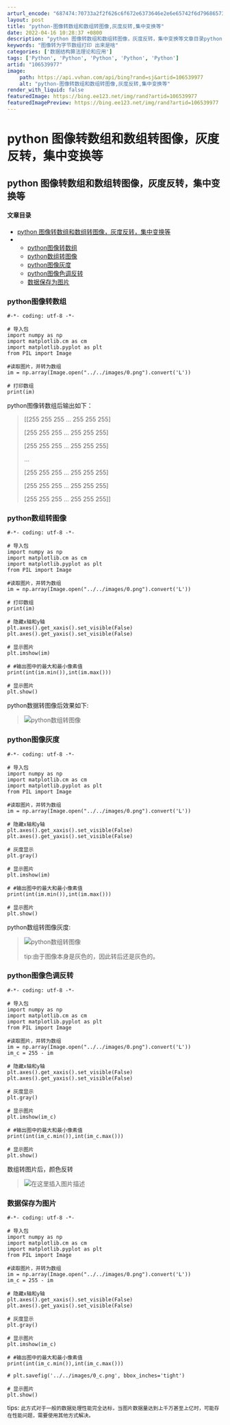 ```yaml
---
arturl_encode: "687474:70733a2f2f626c6f672e6373646e2e6e65742f6d796865732f:61727469636c652f64657461696c732f313036353339393737"
layout: post
title: "python-图像转数组和数组转图像,灰度反转,集中变换等"
date: 2022-04-16 10:28:37 +0800
description: "python 图像转数组和数组转图像，灰度反转，集中变换等文章目录python 图像转数组和数组转图"
keywords: "图像转为字节数组打印 出来是啥"
categories: ['数据结构算法理论和应用']
tags: ['Python', 'Python', 'Python', 'Python', 'Python']
artid: "106539977"
image:
    path: https://api.vvhan.com/api/bing?rand=sj&artid=106539977
    alt: "python-图像转数组和数组转图像,灰度反转,集中变换等"
render_with_liquid: false
featuredImage: https://bing.ee123.net/img/rand?artid=106539977
featuredImagePreview: https://bing.ee123.net/img/rand?artid=106539977
---
```


# python 图像转数组和数组转图像，灰度反转，集中变换等

## python 图像转数组和数组转图像，灰度反转，集中变换等

#### 文章目录

* [python 图像转数组和数组转图像，灰度反转，集中变换等](#python__0)
* + [python图像转数组](#python_2)
  + [python数组转图像](#python_26)
  + [python图像灰度](#python_58)
  + [python图像色调反转](#python_91)
  + [数据保存为图片](#_123)

### python图像转数组

```
#-*- coding: utf-8 -*-

# 导入包
import numpy as np
import matplotlib.cm as cm
import matplotlib.pyplot as plt
from PIL import Image

#读取图片，并转为数组
im = np.array(Image.open("../../images/0.png").convert('L'))

# 打印数组
print(im)

```

python图像转数组后输出如下：

> [[255 255 255 … 255 255 255]
>   
> [255 255 255 … 255 255 255]
>   
> [255 255 255 … 255 255 255]
>   
> …
>   
> [255 255 255 … 255 255 255]
>   
> [255 255 255 … 255 255 255]
>   
> [255 255 255 … 255 255 255]]

### python数组转图像

```
#-*- coding: utf-8 -*-

# 导入包
import numpy as np
import matplotlib.cm as cm
import matplotlib.pyplot as plt
from PIL import Image

#读取图片，并转为数组
im = np.array(Image.open("../../images/0.png").convert('L'))

# 打印数组
print(im)

# 隐藏x轴和y轴
plt.axes().get_xaxis().set_visible(False)
plt.axes().get_yaxis().set_visible(False)

# 显示图片
plt.imshow(im)

# #输出图中的最大和最小像素值
print(int(im.min()),int(im.max()))

# 显示图片
plt.show()

```

python数据转图像后效果如下:

> ![python数组转图像](https://i-blog.csdnimg.cn/blog_migrate/4a99b22f9ec02e0c5a1fb7296b2df144.png)

### python图像灰度

```
#-*- coding: utf-8 -*-

# 导入包
import numpy as np
import matplotlib.cm as cm
import matplotlib.pyplot as plt
from PIL import Image

#读取图片，并转为数组
im = np.array(Image.open("../../images/0.png").convert('L'))

# 隐藏x轴和y轴
plt.axes().get_xaxis().set_visible(False)
plt.axes().get_yaxis().set_visible(False)

# 灰度显示
plt.gray()

# 显示图片
plt.imshow(im)

# #输出图中的最大和最小像素值
print(int(im.min()),int(im.max()))

# 显示图片
plt.show()

```

python数组转图像灰度:

> ![python数组转图像](https://i-blog.csdnimg.cn/blog_migrate/4a99b22f9ec02e0c5a1fb7296b2df144.png)
>   
> tip:由于图像本身是灰色的，因此转后还是灰色的。

### python图像色调反转

```
#-*- coding: utf-8 -*-

# 导入包
import numpy as np
import matplotlib.cm as cm
import matplotlib.pyplot as plt
from PIL import Image

#读取图片，并转为数组
im = np.array(Image.open("../../images/0.png").convert('L'))
im_c = 255 - im

# 隐藏x轴和y轴
plt.axes().get_xaxis().set_visible(False)
plt.axes().get_yaxis().set_visible(False)

# 灰度显示
plt.gray()

# 显示图片
plt.imshow(im_c)

# #输出图中的最大和最小像素值
print(int(im_c.min()),int(im_c.max()))

# 显示图片
plt.show()

```

数组转图片后，颜色反转

> ![在这里插入图片描述](https://i-blog.csdnimg.cn/blog_migrate/648df822cab86d6f5d45c67d13863c3f.png)

### 数据保存为图片

```
#-*- coding: utf-8 -*-

# 导入包
import numpy as np
import matplotlib.cm as cm
import matplotlib.pyplot as plt
from PIL import Image

#读取图片，并转为数组
im = np.array(Image.open("../../images/0.png").convert('L'))
im_c = 255 - im

# 隐藏x轴和y轴
plt.axes().get_xaxis().set_visible(False)
plt.axes().get_yaxis().set_visible(False)

# 灰度显示
plt.gray()

# 显示图片
plt.imshow(im_c)

# #输出图中的最大和最小像素值
print(int(im_c.min()),int(im_c.max()))

# plt.savefig('../../images/0_c.png', bbox_inches='tight')

# 显示图片
plt.show()

```

tips:
`此方式对于一般的数据处理性能完全达标，当图片数据量达到上千万甚至上亿时，可能存在性能问题，需要使用其他方式解决。`